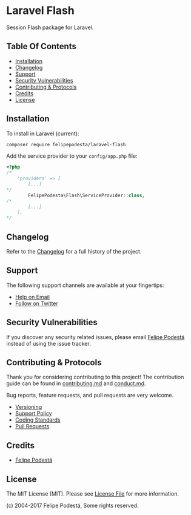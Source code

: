 # Laravel Flash

Session Flash package for Laravel.

## Table Of Contents

- [Installation](#installation)
- [Changelog](#changelog)
- [Support](#support)
- [Security Vulnerabilities](#security-vulnerabilities)
- [Contributing & Protocols](#contributing-protocols)
- [Credits](#credits)
- [License](#license)

## Installation

To install in Laravel (current):

```sh
composer require felipepodesta/laravel-flash
```

Add the service provider to your `config/app.php` file:

```php
<?php
/*
    'providers' => [
        [...]
*/
        FelipePodesta\Flash\ServiceProvider::class,
/*
        [...]
    ],
*/
```

## Changelog

Refer to the [Changelog](changelog.md) for a full history of the project.

## Support

The following support channels are available at your fingertips:

- [Help on Email](email)
- [Follow on Twitter](twitter)

## Security Vulnerabilities

If you discover any security related issues, please email [Felipe Podestá][email] instead of using the issue tracker.

## Contributing & Protocols

Thank you for considering contributing to this project! The contribution guide can be found in [contributing.md](contributing.md) and [conduct.md](conduct.md).

Bug reports, feature requests, and pull requests are very welcome.

- [Versioning](contributing.md#versioning)
- [Support Policy](contributing.md#support-policy)
- [Coding Standards](contributing.md#coding-standards)
- [Pull Requests](contributing.md#pull-requests)

## Credits

- [Felipe Podestá][author]

## License

The MIT License (MIT). Please see [License File](license.md) for more information.

(c) 2004-2017 Felipe Podestá, Some rights reserved.

[author]: <https://felipepodesta.com.br>
[twitter]: <https://twitter.com/felipepodesta>
[email]: <mailto:contato@felipepodesta.com>